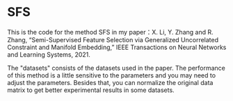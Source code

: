 # SFS
This is the code for the method SFS in my paper：X. Li, Y. Zhang and R. Zhang, “Semi-Supervised Feature Selection via Generalized Uncorrelated Constraint and Manifold Embedding,” IEEE Transactions on Neural Networks and Learning Systems, 2021. 


The "datasets" consists of the datasets used in the paper. 
The performance of this method is a little sensitive to the parameters and you may need to adjust the parameters. 
Besides that, you can normalize the original data matrix to get better experimental results in some datasets.

